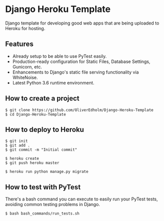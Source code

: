 # Django Heroku Template
Django template for developing good web apps that are being uploaded to Heroku for hosting.

## Features

- Already setup to be able to use PyTest easily.
- Production-ready configuration for Static Files, Database Settings, Gunicorn, etc.
- Enhancements to Django's static file serving functionality via WhiteNoise.
- Latest Python 3.6 runtime environment.

## How to create a project

    $ git clone https://github.com/OliverEdholm/Django-Heroku-Template
    $ cd Django-Heroku-Template

## How to deploy to Heroku

    $ git init
    $ git add .
    $ git commit -m "Initial commit"

    $ heroku create
    $ git push heroku master

    $ heroku run python manage.py migrate

## How to test with PyTest
There's a bash command you can execute to easily run your PyTest tests, avoiding common testing problems in Django.

    $ bash bash_commands/run_tests.sh
